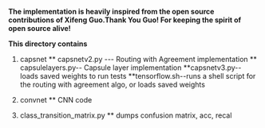 

**The implementation is heavily inspired from the open source contributions of Xifeng Guo.Thank You Guo! For keeping the spirit of open source alive!**

****This directory contains****
1) capsnet
** capsnetv2.py --- Routing with Agreement implementation
** capsulelayers.py-- Capsule layer implementation
**capsnetv3.py-- loads saved weights to run tests
**tensorflow.sh--runs a shell script for the routing with agreement algo, or loads saved weights

2) convnet
** CNN code 

3) class_transition_matrix.py
** dumps confusion matrix, acc, recal 


